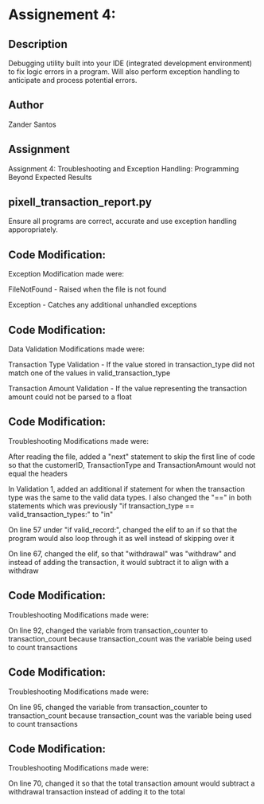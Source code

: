 # Assignement 4: 

## Description
Debugging utility built into your IDE (integrated development environment) to fix logic errors in a program. Will also perform exception handling to anticipate and process potential errors.

## Author
Zander Santos

## Assignment
Assignment 4: Troubleshooting and Exception Handling: Programming Beyond Expected Results

## pixell_transaction_report.py
Ensure all programs are correct, accurate and use exception handling apporopriately.

## Code Modification:
Exception Modification made were:

FileNotFound - Raised when the file is not found 

Exception - Catches any additional unhandled exceptions

## Code Modification:
Data Validation Modifications made were:

Transaction Type Validation - If the value stored in transaction_type 
did not match one of the values in valid_transaction_type

Transaction Amount Validation - If the value representing the transaction amount could not be parsed to a float

## Code Modification:
Troubleshooting Modifications made were:

After reading the file, added a "next" statement to skip the first line of code so that the customerID, TransactionType and TransactionAmount would not equal the headers

In Validation 1, added an additional if statement for when the transaction type was the same to the valid data types. I also changed the "==" in both statements which was previously "if transaction_type == valid_transaction_types:" to "in" 

On line 57 under "if valid_record:", changed the elif to an if so that the program would also loop through it as well instead of skipping over it

On line 67, changed the elif, so that "withdrawal" was "withdraw" and instead of adding the transaction, it would subtract it to align with a withdraw

## Code Modification:
Troubleshooting Modifications made were:

On line 92, changed the variable from transaction_counter to transaction_count because transaction_count was the variable being used to count transactions

## Code Modification:
Troubleshooting Modifications made were:

On line 95, changed the variable from transaction_counter to transaction_count because transaction_count was the variable being used to count transactions

## Code Modification:
Troubleshooting Modifications made were:

On line 70, changed it so that the total transaction amount would subtract a withdrawal transaction instead of adding it to the total

